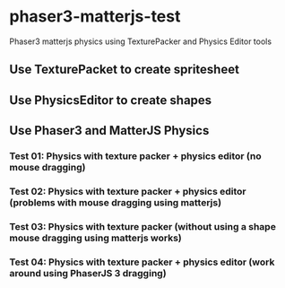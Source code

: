 # phaser3-matterjs-test
Phaser3 matterjs physics using TexturePacker and Physics Editor tools

## Use TexturePacket to create spritesheet

## Use PhysicsEditor to create shapes

## Use Phaser3 and MatterJS Physics

### Test 01: Physics with texture packer + physics editor (no mouse dragging)

### Test 02: Physics with texture packer + physics editor (problems with mouse dragging using matterjs)

### Test 03: Physics with texture packer (without using a shape mouse dragging using matterjs works)

### Test 04: Physics with texture packer + physics editor (work around using PhaserJS 3 dragging)
